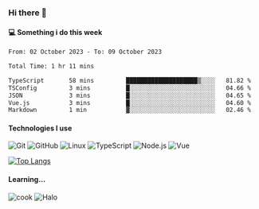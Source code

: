 ### Hi there 👋

#### 💻 Something i do this week

<!--START_SECTION:waka-->

```txt
From: 02 October 2023 - To: 09 October 2023

Total Time: 1 hr 11 mins

TypeScript       58 mins         ████████████████████▒░░░░   81.82 %
TSConfig         3 mins          █░░░░░░░░░░░░░░░░░░░░░░░░   04.66 %
JSON             3 mins          █░░░░░░░░░░░░░░░░░░░░░░░░   04.65 %
Vue.js           3 mins          █░░░░░░░░░░░░░░░░░░░░░░░░   04.60 %
Markdown         1 min           ▓░░░░░░░░░░░░░░░░░░░░░░░░   02.46 %
```

<!--END_SECTION:waka-->


#### Technologies I use
![Git](https://img.shields.io/badge/-Git-222222?style=flat&logo=git&logoColor=F05032)
![GitHub](https://img.shields.io/badge/-GitHub-181717?style=flat&logo=github)
![Linux](https://img.shields.io/badge/-Linux-222222?style=flat&logo=linux&logoColor=FCC624)
![TypeScript](https://img.shields.io/badge/-TypeScript-000000?style=flat&logo=typescript)
![Node.js](https://img.shields.io/badge/-Node.js-222222?style=flat&logo=node.js&logoColor=339933)
![Vue](https://img.shields.io/badge/-Vue-222222?style=flat&logo=Vue.js&logoColor=4FC08D)

[![Top Langs](https://github-readme-stats.vercel.app/api/top-langs/?username=GodlessLiu&layout=compact)](https://github.com/anuraghazra/github-readme-stats)
#### Learning...
![cook](https://img.shields.io/badge/cook-v0.0.0-yellow.svg)
![Halo](https://img.shields.io/badge/Halo-v2.9.0-blue.svg)
